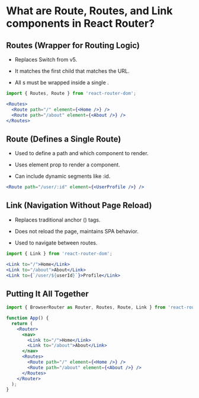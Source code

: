 #  What are Route, Routes, and Link components in React Router? 

## Routes (Wrapper for Routing Logic)
- Replaces Switch from v5.

- It matches the first child <Route> that matches the URL.

- All <Route>s must be wrapped inside a single <Routes>.

```jsx
import { Routes, Route } from 'react-router-dom';

<Routes>
  <Route path="/" element={<Home />} />
  <Route path="/about" element={<About />} />
</Routes>
```

## Route (Defines a Single Route)
- Used to define a path and which component to render.

- Uses element prop to render a component.

- Can include dynamic segments like :id.

```jsx
<Route path="/user/:id" element={<UserProfile />} />
```

## Link (Navigation Without Page Reload)
- Replaces traditional anchor (<a>) tags.

- Does not reload the page, maintains SPA behavior.

- Used to navigate between routes.

```jsx
import { Link } from 'react-router-dom';

<Link to="/">Home</Link>
<Link to="/about">About</Link>
<Link to={`/user/${userId}`}>Profile</Link>
```

## Putting It All Together
```jsx
import { BrowserRouter as Router, Routes, Route, Link } from 'react-router-dom';

function App() {
  return (
    <Router>
      <nav>
        <Link to="/">Home</Link>
        <Link to="/about">About</Link>
      </nav>
      <Routes>
        <Route path="/" element={<Home />} />
        <Route path="/about" element={<About />} />
      </Routes>
    </Router>
  );
}
```